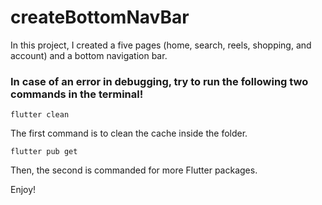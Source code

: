# createBottomNavBar
In this project, I created a five pages (home, search, reels, shopping, and account) and a bottom navigation bar.

### In case of an error in debugging, try to run the following two commands in the terminal!

```
flutter clean
```
The first command is to clean the cache inside the folder.

```
flutter pub get
```
Then, the second is commanded for more Flutter packages.

Enjoy!
